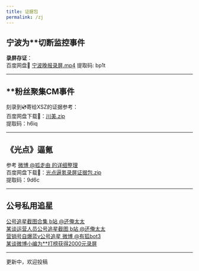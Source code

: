 ```yaml
---
title: 证据包
permalink: /zj
---
```


## 宁波为\*\*切断监控事件

**录屏存证**：  
百度网盘🔗 [宁波晚报录屏.mp4](https://pan.baidu.com/s/1XnXEMnO7e3zX8Nunk0GkBw) 提取码: bp1t

---

## **粉丝聚集CM事件

刻录到💿寄给XSZ的证据参考：  
百度网盘下载🔗：[川美.zip](https://pan.baidu.com/s/1NEZhf-1Y6jVq-RGQwsfgyQ)  
提取码：h6iq

---

## 《光点》逼氪

参考 [微博 @呱走由 的详细整理](https://m.weibo.cn/6421893724/4564771896037098)  
百度网盘下载🔗：[光点逼氪录屏证据包.zip](https://pan.baidu.com/s/1VHYXHjq4gKxoSb5I_4MF6Q)  
提取码：9d6c

---

## 公号私用追星

[公号追星截图合集 b站 @还俺太太](https://t.bilibili.com/445056889313948048)  
[某谈运营人员公号追星截图 b站 @还俺太太](https://t.bilibili.com/444938545779722199)  
[营销号自爆蓝v公号追星 微博 @有狐bot3](https://m.weibo.cn/7479939833/4563325080055575)  
[某谈微博小编为**打榜获得2000元录屏](https://m.weibo.cn/5624808501/4567473195844169)

---

更新中，欢迎投稿
